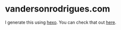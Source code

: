 # vandersonrodrigues.com
I generate this using [hexo](https://hexo.io). You can check that out [here](https://github.com/vanditoh/site).
